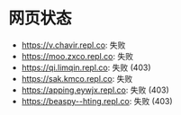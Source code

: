 # 网页状态
- https://v.chavir.repl.co: 失败
- https://moo.zxco.repl.co: 失败
- https://qi.limqin.repl.co: 失败 (403)
- https://sak.kmco.repl.co: 失败
- https://apping.eywjx.repl.co: 失败 (403)
- https://beaspy--hting.repl.co: 失败 (403)
